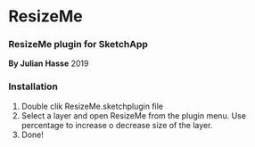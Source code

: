 # ResizeMe
### ResizeMe plugin for SketchApp

__By Julian Hasse__ 2019

### Installation
1. Double clik ResizeMe.sketchplugin file
2. Select a layer and open ResizeMe from the plugin menu. Use percentage to increase o decrease size of the layer.
3. Done!


